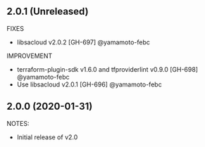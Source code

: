 ## 2.0.1 (Unreleased)

FIXES

* libsacloud v2.0.2 [GH-697] @yamamoto-febc

IMPROVEMENT

* terraform-plugin-sdk v1.6.0 and tfproviderlint v0.9.0 [GH-698] @yamamoto-febc
* Use libsacloud v2.0.1 [GH-696] @yamamoto-febc

## 2.0.0 (2020-01-31)

NOTES:

* Initial release of v2.0


